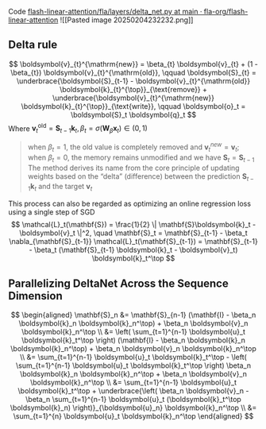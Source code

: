 Code [flash-linear-attention/fla/layers/delta_net.py at main · fla-org/flash-linear-attention](https://github.com/fla-org/flash-linear-attention/blob/main/fla/layers/delta_net.py)
![[Pasted image 20250204232232.png]]
## Delta rule
$$
\boldsymbol{v}_{t}^{\mathrm{new}} = \beta_{t} \boldsymbol{v}_{t} + (1 - \beta_{t}) \boldsymbol{v}_{t}^{\mathrm{old}}, \qquad \boldsymbol{S}_{t} = \underbrace{\boldsymbol{S}_{t-1} - \boldsymbol{v}_{t}^{\mathrm{old}} \boldsymbol{k}_{t}^{\top}}_{\text{remove}} + \underbrace{\boldsymbol{v}_{t}^{\mathrm{new}} \boldsymbol{k}_{t}^{\top}}_{\text{write}}, \qquad
\boldsymbol{o}_t = \boldsymbol{S}_t \boldsymbol{q}_t
$$
Where $\boldsymbol{v}_{t}^{\mathrm{old}} = \boldsymbol{S}_{t-1} \boldsymbol{k}_{t}, \beta_t = \sigma(\mathbf{W}_{\beta} \boldsymbol{x}_t) \in (0, 1)$

>when $\beta_t = 1$, the old value is completely removed and $\boldsymbol{v}^{new}_t = \boldsymbol{v}_t$; when $\beta_t = 0$, the memory remains unmodified and we have $\boldsymbol{S}_t = \boldsymbol{S}_{t−1}$
>The method derives its name from the core principle of updating weights based on the “delta” (difference) between the prediction $\boldsymbol{S}_{t−1}\boldsymbol{k}_{t}$ and the target $\boldsymbol{v}_t$

This process can also be regarded as optimizing an online regression loss using a single step of SGD
$$
\mathcal{L}_t(\mathbf{S}) = \frac{1}{2} \| \mathbf{S}\boldsymbol{k}_t - \boldsymbol{v}_t \|^2, \quad \mathbf{S}_t = \mathbf{S}_{t-1} - \beta_t \nabla_{\mathbf{S}_{t-1}} \mathcal{L}_t(\mathbf{S}_{t-1}) = \mathbf{S}_{t-1} - \beta_t (\mathbf{S}_{t-1} \boldsymbol{k}_t - \boldsymbol{v}_t) \boldsymbol{k}_t^\top
$$
## Parallelizing DeltaNet Across the Sequence Dimension
$$
\begin{aligned}
\mathbf{S}_n &= \mathbf{S}_{n-1} (\mathbf{I} - \beta_n \boldsymbol{k}_n \boldsymbol{k}_n^\top) + \beta_n \boldsymbol{v}_n \boldsymbol{k}_n^\top \\
&= \left( \sum_{t=1}^{n-1} \boldsymbol{u}_t \boldsymbol{k}_t^\top \right) (\mathbf{I} - \beta_n \boldsymbol{k}_n \boldsymbol{k}_n^\top) + \beta_n \boldsymbol{v}_n \boldsymbol{k}_n^\top \\
&= \sum_{t=1}^{n-1} \boldsymbol{u}_t \boldsymbol{k}_t^\top - \left( \sum_{t=1}^{n-1} \boldsymbol{u}_t \boldsymbol{k}_t^\top \right) \beta_n \boldsymbol{k}_n \boldsymbol{k}_n^\top + \beta_n \boldsymbol{v}_n \boldsymbol{k}_n^\top \\
&= \sum_{t=1}^{n-1} \boldsymbol{u}_t \boldsymbol{k}_t^\top + \underbrace{\left( \beta_n \boldsymbol{v}_n - \beta_n \sum_{t=1}^{n-1} \boldsymbol{u}_t (\boldsymbol{k}_t^\top \boldsymbol{k}_n) \right)}_{\boldsymbol{u}_n} \boldsymbol{k}_n^\top \\
&= \sum_{t=1}^{n} \boldsymbol{u}_t \boldsymbol{k}_n^\top
\end{aligned}
$$




